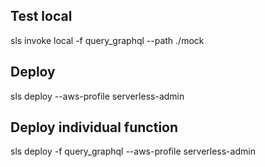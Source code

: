 ## Test local
sls invoke local -f query_graphql --path ./mock

## Deploy
sls deploy --aws-profile serverless-admin

## Deploy individual function
sls deploy -f query_graphql --aws-profile serverless-admin